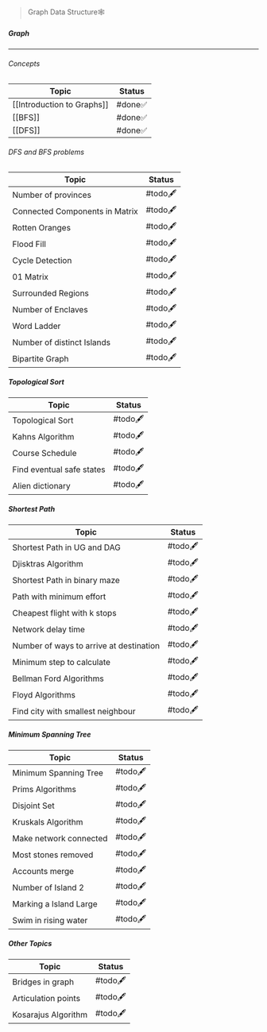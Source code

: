 > Graph Data Structure🕸️
##### Graph
---
###### Concepts
| Topic                      | Status |
| -------------------------- | ------ |
| [[Introduction to Graphs]] | #done✅ |
| [[BFS]]                    | #done✅ |
| [[DFS]]                    | #done✅ |
###### DFS and BFS problems
| Topic                          | Status   |
| ------------------------------ | -------- |
| Number of provinces            | #todo🖋️ |
| Connected Components in Matrix | #todo🖋️ |
| Rotten Oranges                 | #todo🖋️ |
| Flood Fill                     | #todo🖋️ |
| Cycle Detection                | #todo🖋️ |
| 01 Matrix                      | #todo🖋️ |
| Surrounded Regions             | #todo🖋️ |
| Number of Enclaves             | #todo🖋️ |
| Word Ladder                    | #todo🖋️ |
| Number of distinct Islands     | #todo🖋️ |
| Bipartite Graph                | #todo🖋️ |
##### Topological Sort
| Topic                     | Status   |
| ------------------------- | -------- |
| Topological Sort          | #todo🖋️ |
| Kahns Algorithm           | #todo🖋️ |
| Course Schedule           | #todo🖋️ |
| Find eventual safe states | #todo🖋️ |
| Alien dictionary          | #todo🖋️ |
##### Shortest Path
| Topic                                   | Status   |
| --------------------------------------- | -------- |
| Shortest Path in UG and DAG             | #todo🖋️ |
| Djisktras Algorithm                     | #todo🖋️ |
| Shortest Path in binary maze            | #todo🖋️ |
| Path with minimum effort                | #todo🖋️ |
| Cheapest flight with k stops            | #todo🖋️ |
| Network delay time                      | #todo🖋️ |
| Number of ways to arrive at destination | #todo🖋️ |
| Minimum step to calculate               | #todo🖋️ |
| Bellman Ford Algorithms                 | #todo🖋️ |
| Floyd Algorithms                        | #todo🖋️ |
| Find city with smallest neighbour       | #todo🖋️ |
##### Minimum Spanning Tree
| Topic                  | Status   |
| ---------------------- | -------- |
| Minimum Spanning Tree  | #todo🖋️ |
| Prims Algorithms       | #todo🖋️ |
| Disjoint Set           | #todo🖋️ |
| Kruskals Algorithm     | #todo🖋️ |
| Make network connected | #todo🖋️ |
| Most stones removed    | #todo🖋️ |
| Accounts merge         | #todo🖋️ |
| Number of Island 2     | #todo🖋️ |
| Marking a Island Large | #todo🖋️ |
| Swim in rising water   | #todo🖋️ |
##### Other Topics
| Topic               | Status    |
| ------------------- | --------- |
| Bridges in graph    | #todo🖋️  |
| Articulation points | #todo🖋️  |
| Kosarajus Algorithm | #todo🖋️  |
